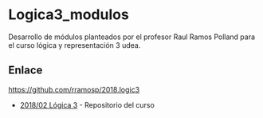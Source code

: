 # Logica3_modulos
Desarrollo de módulos planteados por el profesor Raul Ramos Polland para el curso lógica y representación 3 udea.
## Enlace
https://github.com/rramosp/2018.logic3 
* [2018/02 Lógica 3](https://github.com/rramosp/2018.logic3 ) - Repositorio del curso